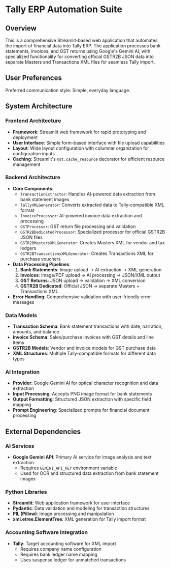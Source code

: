 # Tally ERP Automation Suite

## Overview

This is a comprehensive Streamlit-based web application that automates the import of financial data into Tally ERP. The application processes bank statements, invoices, and GST returns using Google's Gemini AI, with specialized functionality for converting official GSTR2B JSON data into separate Masters and Transactions XML files for seamless Tally import.

## User Preferences

Preferred communication style: Simple, everyday language.

## System Architecture

### Frontend Architecture
- **Framework**: Streamlit web framework for rapid prototyping and deployment
- **User Interface**: Simple form-based interface with file upload capabilities
- **Layout**: Wide layout configuration with columnar organization for configuration inputs
- **Caching**: Streamlit's `@st.cache_resource` decorator for efficient resource management

### Backend Architecture
- **Core Components**:
  - `TransactionExtractor`: Handles AI-powered data extraction from bank statement images
  - `TallyXMLGenerator`: Converts extracted data to Tally-compatible XML format
  - `InvoiceProcessor`: AI-powered invoice data extraction and processing
  - `GSTProcessor`: GST return file processing and validation
  - `GSTR2BDedicatedProcessor`: Specialized processor for official GSTR2B JSON files
  - `GSTR2BMastersXMLGenerator`: Creates Masters XML for vendor and tax ledgers
  - `GSTR2BTransactionsXMLGenerator`: Creates Transactions XML for purchase vouchers
- **Data Processing Pipelines**:
  1. **Bank Statements**: Image upload → AI extraction → XML generation
  2. **Invoices**: Image/PDF upload → AI processing → JSON/XML output
  3. **GST Returns**: JSON upload → validation → XML conversion
  4. **GSTR2B Dedicated**: Official JSON → separate Masters + Transactions XML
- **Error Handling**: Comprehensive validation with user-friendly error messages

### Data Models
- **Transaction Schema**: Bank statement transactions with date, narration, amounts, and balance
- **Invoice Schema**: Sales/purchase invoices with GST details and line items
- **GSTR2B Models**: Vendor and invoice models for GST purchase data
- **XML Structures**: Multiple Tally-compatible formats for different data types

### AI Integration
- **Provider**: Google Gemini AI for optical character recognition and data extraction
- **Input Processing**: Accepts PNG image format for bank statements
- **Output Formatting**: Structured JSON extraction with specific field mapping
- **Prompt Engineering**: Specialized prompts for financial document processing

## External Dependencies

### AI Services
- **Google Gemini API**: Primary AI service for image analysis and text extraction
  - Requires `GEMINI_API_KEY` environment variable
  - Used for OCR and structured data extraction from bank statement images

### Python Libraries
- **Streamlit**: Web application framework for user interface
- **Pydantic**: Data validation and modeling for transaction structures
- **PIL (Pillow)**: Image processing and manipulation
- **xml.etree.ElementTree**: XML generation for Tally import format

### Accounting Software Integration
- **Tally**: Target accounting software for XML import
  - Requires company name configuration
  - Requires bank ledger name mapping
  - Uses suspense ledger for unmatched transactions